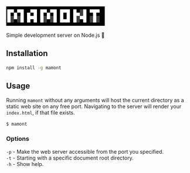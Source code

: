 
![alt text](assets/logo.png "Title")

Simple development server on Node.js 🤘

## Installation

```sh
npm install -g mamont
```

## Usage

Running `mamont` without any arguments will host the current directory as a static web site on any free port. Navigating to the server will render your `index.html`, if that file exists.

```sh
$ mamont
```

### Options

`-p` - Make the web server accessible from the port you specified.  
`-t` -	Starting with a specific document root directory.  
`-h` -	Show help.  
